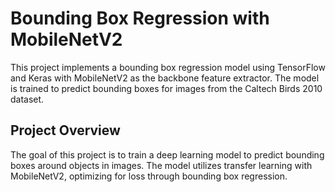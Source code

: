 # Bounding Box Regression with MobileNetV2

This project implements a bounding box regression model using TensorFlow and Keras with MobileNetV2 as the backbone feature extractor. The model is trained to predict bounding boxes for images from the Caltech Birds 2010 dataset.



## Project Overview

The goal of this project is to train a deep learning model to predict bounding boxes around objects in images. The model utilizes transfer learning with MobileNetV2, optimizing for loss through bounding box regression.
